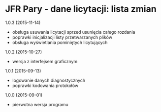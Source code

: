 
JFR Pary - dane licytacji: lista zmian
======================================

1.0.3 (2015-11-14)
* obsługa usuwania licytacji sprzed usunięcia całego rozdania
* poprawki inicjalizacji listy przetwarzanych plików
* obsługa wyświetlania pominiętych licytujących

1.0.2 (2015-10-27)
* wersja z interfejsem graficznym

1.0.1 (2015-09-13)
* logowanie danych diagnostycznych
* poprawki kodowania protokołów

1.0.0 (2015-09-01)
* pierwotna wersja programu
